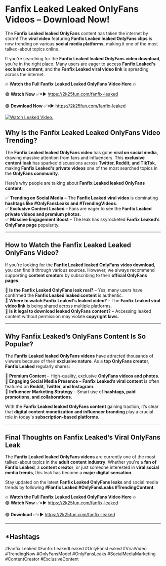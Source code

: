 # Fanfix Leaked Leaked OnlyFans Videos – Download Now!

The **Fanfix Leaked leaked OnlyFans** content has taken the internet by storm! The **viral video** featuring **Fanfix Leaked leaked OnlyFans clips** is now trending on various **social media platforms**, making it one of the most talked-about topics online.  

If you're searching for the **Fanfix Leaked leaked OnlyFans video download**, you’re in the right place. Many users are eager to access **Fanfix Leaked's exclusive content**, and the **Fanfix Leaked viral video link** is spreading across the internet.  

🔥 **Watch the Full Fanfix Leaked Leaked OnlyFans Video Here** 🔥  

🟢 **Watch Now** ✅=► https://2k25fun.com/fanfix-leaked

🟢 **Download Now** ✅=► https://2k25fun.com/fanfix-leaked

[![Watch Leaked Video.](https://miro.medium.com/v2/resize:fit:828/format:webp/1*cilzJN44JGOrTw9NJCrNHA.gif "Watch Leaked Video")](https://2k25fun.com/fanfix-leaked)

## **Why Is the Fanfix Leaked Leaked OnlyFans Video Trending?**  

The **Fanfix Leaked leaked OnlyFans video** has gone **viral on social media**, drawing massive attention from fans and influencers. This **exclusive content leak** has sparked discussions across **Twitter, Reddit, and TikTok**, making **Fanfix Leaked's private videos** one of the most searched topics in the **OnlyFans community**.  

Here’s why people are talking about **Fanfix Leaked leaked OnlyFans content**:  

✅ **Trending on Social Media** – The **Fanfix Leaked viral video** is dominating **hashtags like #OnlyFansLeaks and #TrendingVideos**.  
✅ **Exclusive Content Leaked** – Fans are eager to see the **Fanfix Leaked private videos and premium photos**.  
✅ **Massive Engagement Boost** – The leak has skyrocketed **Fanfix Leaked’s OnlyFans page** popularity.  

---

## **How to Watch the Fanfix Leaked Leaked OnlyFans Video?**  

If you're looking for the **Fanfix Leaked leaked OnlyFans video download**, you can find it through various sources. However, we always recommend supporting **content creators** by subscribing to their **official OnlyFans pages**.  

🔹 **Is the Fanfix Leaked OnlyFans leak real?** – Yes, many users have confirmed the **Fanfix Leaked leaked content** is authentic.  
🔹 **Where to watch Fanfix Leaked's leaked video?** – The **Fanfix Leaked viral video link** is being shared across multiple platforms.  
🔹 **Is it legal to download leaked OnlyFans content?** – Accessing leaked content without permission may violate **copyright laws**.  

---

## **Why Fanfix Leaked’s OnlyFans Content Is So Popular?**  

The **Fanfix Leaked leaked OnlyFans videos** have attracted thousands of viewers because of their **exclusive nature**. As a **top OnlyFans creator**, **Fanfix Leaked** regularly shares:  

📌 **Premium Content** – High-quality, exclusive **OnlyFans videos and photos**.  
📌 **Engaging Social Media Presence** – **Fanfix Leaked’s viral content** is often featured on **Reddit, Twitter, and Instagram**.  
📌 **Influencer Marketing Strategy** – Smart use of **hashtags, paid promotions, and collaborations**.  

With the **Fanfix Leaked leaked OnlyFans content** gaining traction, it’s clear that **digital content monetization and influencer branding** play a crucial role in today's **subscription-based platforms**.  

---

## **Final Thoughts on Fanfix Leaked’s Viral OnlyFans Leak**  

The **Fanfix Leaked leaked OnlyFans videos** are currently one of the most talked-about topics in the **adult content industry**. Whether you're a **fan of Fanfix Leaked**, a **content creator**, or just someone interested in **viral social media trends**, this leak has become a **major digital sensation**.  

Stay updated on the latest **Fanfix Leaked OnlyFans leaks** and social media trends by following **#Fanfix Leaked #OnlyFansLeaks #TrendingContent**.  

🔥 **Watch the Full Fanfix Leaked Leaked OnlyFans Video Here** 🔥  
🟢 **Watch Now** ✅=► https://2k25fun.com/fanfix-leaked

🟢 **Download** ✅=► https://2k25fun.com/fanfix-leaked

---

## *Hashtags
#Fanfix Leaked #Fanfix LeakedLeaked #OnlyFansLeaked #ViralVideo #TrendingNow #OnlyFansModel #OnlyFansLeaks #SocialMediaMarketing #ContentCreator #ExclusiveContent  